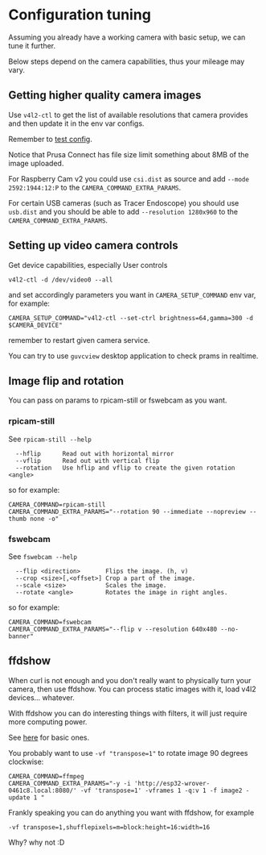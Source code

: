 # Configuration tuning

Assuming you already have a working camera with basic setup, we can tune it further.

Below steps depend on the camera capabilities, thus your mileage may vary.

## Getting higher quality camera images

Use `v4l2-ctl` to get the list of available resolutions that camera provides
and then update it in the env var configs.

Remember to [test config](./test.config.md).

Notice that Prusa Connect has file size limit something about 8MB of the image uploaded.

For Raspberry Cam v2 you could use `csi.dist` as source and add
`--mode 2592:1944:12:P` to the `CAMERA_COMMAND_EXTRA_PARAMS`.

For certain USB cameras (such as Tracer Endoscope) you should use `usb.dist` and
you should be able to add `--resolution 1280x960` to the `CAMERA_COMMAND_EXTRA_PARAMS`.

## Setting up video camera controls

Get device capabilities, especially User controls

```shell
v4l2-ctl -d /dev/video0 --all
```

and set accordingly parameters you want in `CAMERA_SETUP_COMMAND` env var, for example:

```shell
CAMERA_SETUP_COMMAND="v4l2-ctl --set-ctrl brightness=64,gamma=300 -d $CAMERA_DEVICE"
```

remember to restart given camera service.

You can try to use `guvcview` desktop application to check prams in realtime.

## Image flip and rotation

You can pass on params to rpicam-still or fswebcam as you want.

### rpicam-still

See `rpicam-still --help`

```text
  --hflip      Read out with horizontal mirror
  --vflip      Read out with vertical flip
  --rotation   Use hflip and vflip to create the given rotation <angle>
```

so for example:

```shell
CAMERA_COMMAND=rpicam-still
CAMERA_COMMAND_EXTRA_PARAMS="--rotation 90 --immediate --nopreview --thumb none -o"
```

### fswebcam

See `fswebcam --help`

```text
  --flip <direction>       Flips the image. (h, v)
  --crop <size>[,<offset>] Crop a part of the image.
  --scale <size>           Scales the image.
  --rotate <angle>         Rotates the image in right angles.
```

so for example:

```shell
CAMERA_COMMAND=fswebcam
CAMERA_COMMAND_EXTRA_PARAMS="--flip v --resolution 640x480 --no-banner"
```

## ffdshow

When curl is not enough and you don't really want to physically turn your camera,
then use ffdshow.
You can process static images with it, load v4l2 devices... whatever.

With ffdshow you can do interesting things with filters, it will just require
more computing power.

See [here](https://superuser.com/questions/578321/how-can-i-rotate-a-video-180-with-ffmpeg)
for basic ones.

You probably want to use `-vf "transpose=1"` to rotate image 90 degrees clockwise:
<!-- markdownlint-disable line_length -->
```shell
CAMERA_COMMAND=ffmpeg
CAMERA_COMMAND_EXTRA_PARAMS="-y -i 'http://esp32-wrover-0461c8.local:8080/' -vf 'transpose=1' -vframes 1 -q:v 1 -f image2 -update 1 "
```
<!-- markdownlint-disable line_length -->

Frankly speaking you can do anything you want with ffdshow, for example

`-vf transpose=1,shufflepixels=m=block:height=16:width=16`

Why? why not :D
